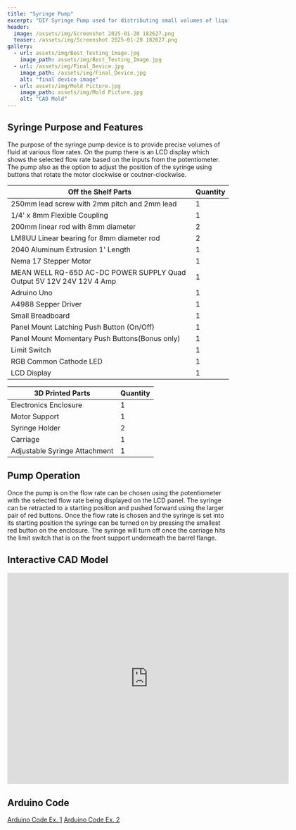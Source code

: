 ```yaml
---
title: "Syringe Pump"
excerpt: "DIY Syringe Pump used for distributing small volumes of liquid at a desired rate"
header:
  image: /assets/img/Screenshot 2025-01-20 182627.png
  teaser: /assets/img/Screenshot 2025-01-20 182627.png
gallery:
  - url: assets/img/Best_Testing_Image.jpg
    image_path: assets/img/Best_Testing_Image.jpg
  - url: /assets/img/Final_Device.jpg
    image_path: /assets/img/Final_Device.jpg
    alt: "final device image"
  - url: assets/img/Mold Picture.jpg
    image_path: assets/img/Mold Picture.jpg
    alt: "CAD Mold"
---
```

## Syringe Purpose and Features
  The purpose of the syringe pump device is to provide precise volumes of fluid at various flow rates. On the pump there is an LCD display which shows the selected flow rate based on the inputs from the potentiometer. The pump also as the option to adjust the position of the syringe using buttons that rotate the motor clockwise or coutner-clockwise. 


| Off the Shelf Parts | Quantity |
| ----------- | ----------- |
| 250mm lead screw with 2mm pitch and 2mm lead | 1 |
| 1/4' x 8mm Flexible Coupling | 1 |
| 200mm linear rod with 8mm diameter | 2 |
| LM8UU Linear bearing for 8mm diameter rod | 2 |
| 2040 Aluminum Extrusion 1' Length | 1 |
| Nema 17 Stepper Motor | 1 |
| MEAN WELL RQ-65D AC-DC POWER SUPPLY Quad Output 5V 12V 24V 12V 4 Amp | 1 |
| Adruino Uno | 1 |
| A4988 Sepper Driver| 1 |
| Small Breadboard | 1 |
| Panel Mount Latching Push Button (On/Off) | 1 |
| Panel Mount Momentary Push Buttons(Bonus only) | 1 |
| Limit Switch | 1 |
| RGB Common Cathode LED | 1 |
| LCD Display | 1 |

| 3D Printed Parts | Quantity |
| ----------- | ----------- |
| Electronics Enclosure | 1 |
| Motor Support  | 1 |
| Syringe Holder | 2 |
| Carriage | 1 |
| Adjustable Syringe Attachment | 1 |

## Pump Operation
  Once the pump is on the flow rate can be chosen using the potentiometer with the selected flow rate being displayed on the LCD panel. The syringe can be retracted to a starting position and pushed forward using the larger pair of red buttons. Once the flow rate is chosen and the syringe is set into its starting position the syringe can be turned on by pressing the smallest red button on the enclosure. The syringe will turn off once the carriage hits the limit switch that is on the front support underneath the barrel flange. 

## Interactive CAD Model

<iframe src="https://vanderbilt643.autodesk360.com/g/shares/SH286ddQT78850c0d8a491ea4fbebcb72030" width="640" height="480" allowfullscreen="true" webkitallowfullscreen="true" mozallowfullscreen="true"  frameborder="0"></iframe>

## Arduino Code
  [Arduino Code Ex. 1](/DF2100_Syringe_Pump_Project.ino)
  [Arduino Code Ex. 2](/extraCredit.ino)
